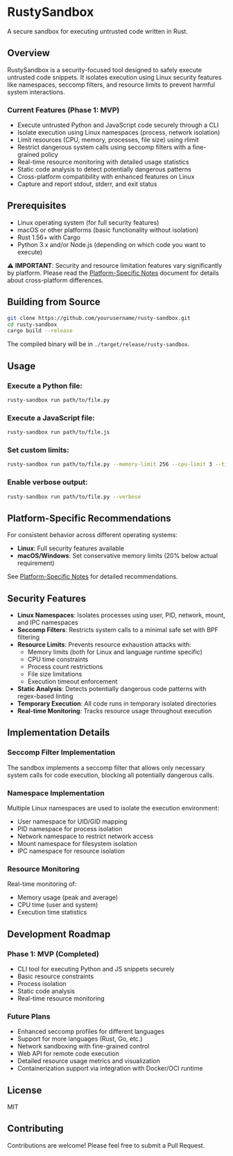 # RustySandbox

A secure sandbox for executing untrusted code written in Rust.

## Overview

RustySandbox is a security-focused tool designed to safely execute untrusted code snippets. It isolates execution using Linux security features like namespaces, seccomp filters, and resource limits to prevent harmful system interactions.

### Current Features (Phase 1: MVP)

- Execute untrusted Python and JavaScript code securely through a CLI
- Isolate execution using Linux namespaces (process, network isolation)
- Limit resources (CPU, memory, processes, file size) using rlimit
- Restrict dangerous system calls using seccomp filters with a fine-grained policy
- Real-time resource monitoring with detailed usage statistics
- Static code analysis to detect potentially dangerous patterns
- Cross-platform compatibility with enhanced features on Linux
- Capture and report stdout, stderr, and exit status

## Prerequisites

- Linux operating system (for full security features)
- macOS or other platforms (basic functionality without isolation)
- Rust 1.56+ with Cargo
- Python 3.x and/or Node.js (depending on which code you want to execute)

⚠️ **IMPORTANT**: Security and resource limitation features vary significantly by platform. Please read the [Platform-Specific Notes](PLATFORM_NOTES.md) document for details about cross-platform differences.

## Building from Source

```bash
git clone https://github.com/yourusername/rusty-sandbox.git
cd rusty-sandbox
cargo build --release
```

The compiled binary will be in `./target/release/rusty-sandbox`.

## Usage

### Execute a Python file:

```bash
rusty-sandbox run path/to/file.py
```

### Execute a JavaScript file:

```bash
rusty-sandbox run path/to/file.js
```

### Set custom limits:

```bash
rusty-sandbox run path/to/file.py --memory-limit 256 --cpu-limit 3 --timeout 5
```

### Enable verbose output:

```bash
rusty-sandbox run path/to/file.py --verbose
```

## Platform-Specific Recommendations

For consistent behavior across different operating systems:

- **Linux**: Full security features available
- **macOS/Windows**: Set conservative memory limits (20% below actual requirement)

See [Platform-Specific Notes](PLATFORM_NOTES.md) for detailed recommendations.

## Security Features

- **Linux Namespaces**: Isolates processes using user, PID, network, mount, and IPC namespaces
- **Seccomp Filters**: Restricts system calls to a minimal safe set with BPF filtering
- **Resource Limits**: Prevents resource exhaustion attacks with:
  - Memory limits (both for Linux and language runtime specific)
  - CPU time constraints
  - Process count restrictions
  - File size limitations
  - Execution timeout enforcement
- **Static Analysis**: Detects potentially dangerous code patterns with regex-based linting
- **Temporary Execution**: All code runs in temporary isolated directories
- **Real-time Monitoring**: Tracks resource usage throughout execution

## Implementation Details

### Seccomp Filter Implementation
The sandbox implements a seccomp filter that allows only necessary system calls for code execution, blocking all potentially dangerous calls.

### Namespace Implementation
Multiple Linux namespaces are used to isolate the execution environment:
- User namespace for UID/GID mapping
- PID namespace for process isolation
- Network namespace to restrict network access
- Mount namespace for filesystem isolation
- IPC namespace for resource isolation

### Resource Monitoring
Real-time monitoring of:
- Memory usage (peak and average)
- CPU time (user and system)
- Execution time statistics

## Development Roadmap

### Phase 1: MVP (Completed)
- CLI tool for executing Python and JS snippets securely
- Basic resource constraints
- Process isolation
- Static code analysis
- Real-time resource monitoring

### Future Plans
- Enhanced seccomp profiles for different languages
- Support for more languages (Rust, Go, etc.)
- Network sandboxing with fine-grained control
- Web API for remote code execution
- Detailed resource usage metrics and visualization
- Containerization support via integration with Docker/OCI runtime

## License

MIT

## Contributing

Contributions are welcome! Please feel free to submit a Pull Request.